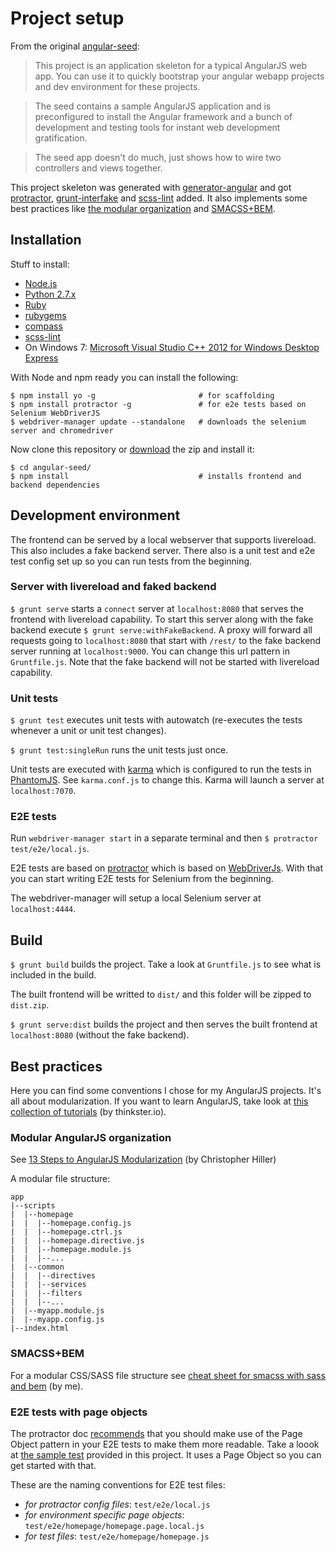 # Project setup 

From the original [angular-seed](https://github.com/angular/angular-seed#angular-seed--the-seed-for-angularjs-apps):

> This project is an application skeleton for a typical AngularJS web app. You can use it to quickly bootstrap your angular webapp projects and dev environment for these projects.

> The seed contains a sample AngularJS application and is preconfigured to install the Angular framework and a bunch of development and testing tools for instant web development gratification.

> The seed app doesn't do much, just shows how to wire two controllers and views together.

This project skeleton was generated with [generator-angular](https://github.com/yeoman/generator-angular) and got [protractor](https://github.com/angular/protractor), [grunt-interfake](https://github.com/Horsed/grunt-interfake) and [scss-lint](https://github.com/causes/scss-lint) added. It also implements some best practices like [the modular organization](http://blog.safaribooksonline.com/2014/03/27/13-step-guide-angularjs-modularization/) and [SMACSS+BEM](https://medium.com/objects-in-space/f6f404727).

## Installation

Stuff to install:

* [Node.js](http://nodejs.org)
* [Python 2.7.x](https://www.python.org/downloads/)
* [Ruby](https://www.ruby-lang.org/en/downloads/)
* [rubygems](https://rubygems.org/)
* [compass](https://rubygems.org/gems/compass)
* [scss-lint](https://rubygems.org/gems/scss-lint)
* On Windows 7: [Microsoft Visual Studio C++ 2012 for Windows Desktop Express](http://go.microsoft.com/?linkid=9816758)

With Node and npm ready you can install the following:

    $ npm install yo -g                       # for scaffolding
    $ npm install protractor -g               # for e2e tests based on Selenium WebDriverJS
    $ webdriver-manager update --standalone   # downloads the selenium server and chromedriver

Now clone this repository or [download](https://github.com/Horsed/angular-seed/archive/master.zip) the zip and install it:

    $ cd angular-seed/
    $ npm install                             # installs frontend and backend dependencies

## Development environment

The frontend can be served by a local webserver that supports livereload. This also includes a fake backend server. There also is a unit test and e2e test config set up so you can run tests from the beginning.

### Server with livereload and faked backend

```$ grunt serve``` starts a ```connect``` server at ```localhost:8080``` that serves the frontend with livereload capability. To start this server along with the fake backend execute ```$ grunt serve:withFakeBackend```. A proxy will forward all requests going to ```localhost:8080``` that start with ```/rest/``` to the fake backend server running at ```localhost:9000```. You can change this url pattern in ```Gruntfile.js```. Note that the fake backend will not be started with livereload capability.

### Unit tests

```$ grunt test``` executes unit tests with autowatch (re-executes the tests whenever a unit or unit test changes).

```$ grunt test:singleRun``` runs the unit tests just once.

Unit tests are executed with [karma](https://github.com/karma-runner/karma) which is configured to run the tests in [PhantomJS](http://phantomjs.org/). See ```karma.conf.js``` to change this. Karma will launch a server at ```localhost:7070```.

### E2E tests

Run ```webdriver-manager start``` in a separate terminal and then ```$ protractor test/e2e/local.js```.

E2E tests are based on [protractor](https://github.com/angular/protractor) which is based on [WebDriverJs](https://code.google.com/p/selenium/wiki/WebDriverJs). With that you can start writing E2E tests for Selenium from the beginning.

The webdriver-manager will setup a local Selenium server at ```localhost:4444```.

## Build

```$ grunt build``` builds the project. Take a look at ```Gruntfile.js``` to see what is included in the build.

The built frontend will be writted to ```dist/``` and this folder will be zipped to ```dist.zip```.

```$ grunt serve:dist``` builds the project and then serves the built frontend at ```localhost:8080``` (without the fake backend).

## Best practices

Here you can find some conventions I chose for my AngularJS projects. It's all about modularization. If you want to learn AngularJS, take look at [this collection of tutorials](http://www.thinkster.io/angularjs/GtaQ0oMGIl/a-better-way-to-learn-angularjs) (by thinkster.io).

### Modular AngularJS organization

See [13 Steps to AngularJS Modularization](http://blog.safaribooksonline.com/2014/03/27/13-step-guide-angularjs-modularization/) (by Christopher Hiller)

A modular file structure:

    app
    |--scripts
    |  |--homepage
    |  |  |--homepage.config.js
    |  |  |--homepage.ctrl.js
    |  |  |--homepage.directive.js
    |  |  |--homepage.module.js
    |  |  |--...
    |  |--common
    |  |  |--directives
    |  |  |--services
    |  |  |--filters
    |  |  |--...
    |  |--myapp.module.js
    |  |--myapp.config.js
    |--index.html

### SMACSS+BEM

For a modular CSS/SASS file structure see [cheat sheet for smacss with sass and bem](http://horsed.github.io/smacss-with-sass-and-bem-cheat-sheet/) (by me).

### E2E tests with page objects

The protractor doc [recommends](https://github.com/angular/protractor/blob/master/docs/getting-started.md#organizing-real-tests-page-objects) that you should make use of the Page Object pattern in your E2E tests to make them more readable. Take a loook at [the sample test](https://github.com/Horsed/angular-seed/blob/master/test/e2e/homepage.test.js) provided in this project. It uses a Page Object so you can get started with that.

These are the naming conventions for E2E test files:
* *for protractor config files*: ```test/e2e/local.js```
* *for environment specific page objects*: ```test/e2e/homepage/homepage.page.local.js```
* *for test files*: ```test/e2e/homepage/homepage.js```
